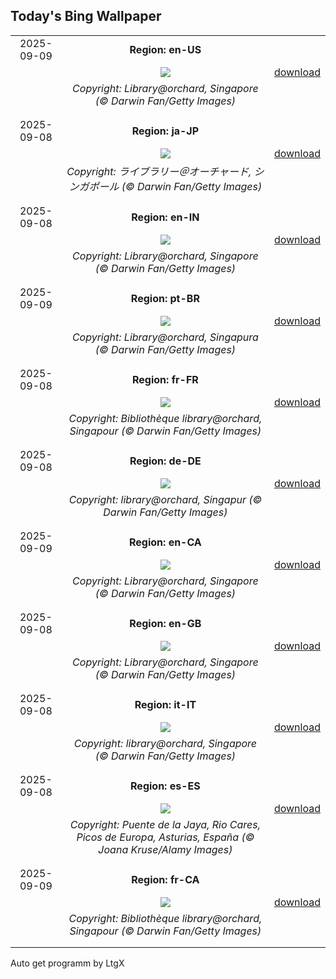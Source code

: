 ## Today's Bing Wallpaper
|      |      |      |
| :----: | :----: | :----: |
|2025-09-09|**Region: en-US**||
||![](https://www.bing.com/th?id=OHR.OrchardLibrary_EN-US8095609746_UHD.jpg&pid=hp&w=1152&h=648&rs=1&c=4)| [download](https://www.bing.com/th?id=OHR.OrchardLibrary_EN-US8095609746_UHD.jpg)|
||*Copyright: Library@orchard, Singapore (© Darwin Fan/Getty Images)*
||
|||
|2025-09-08|**Region: ja-JP**||
||![](https://www.bing.com/th?id=OHR.OrchardLibrary_JA-JP1251489199_UHD.jpg&pid=hp&w=1152&h=648&rs=1&c=4)| [download](https://www.bing.com/th?id=OHR.OrchardLibrary_JA-JP1251489199_UHD.jpg)|
||*Copyright: ライブラリー＠オーチャード, シンガポール (© Darwin Fan/Getty Images)*
||
|||
|2025-09-08|**Region: en-IN**||
||![](https://www.bing.com/th?id=OHR.OrchardLibrary_EN-IN9883780906_UHD.jpg&pid=hp&w=1152&h=648&rs=1&c=4)| [download](https://www.bing.com/th?id=OHR.OrchardLibrary_EN-IN9883780906_UHD.jpg)|
||*Copyright: Library@orchard, Singapore (© Darwin Fan/Getty Images)*
||
|||
|2025-09-09|**Region: pt-BR**||
||![](https://www.bing.com/th?id=OHR.OrchardLibrary_PT-BR6559924297_UHD.jpg&pid=hp&w=1152&h=648&rs=1&c=4)| [download](https://www.bing.com/th?id=OHR.OrchardLibrary_PT-BR6559924297_UHD.jpg)|
||*Copyright: Library@orchard, Singapura (© Darwin Fan/Getty Images)*
||
|||
|2025-09-08|**Region: fr-FR**||
||![](https://www.bing.com/th?id=OHR.OrchardLibrary_FR-FR3660186396_UHD.jpg&pid=hp&w=1152&h=648&rs=1&c=4)| [download](https://www.bing.com/th?id=OHR.OrchardLibrary_FR-FR3660186396_UHD.jpg)|
||*Copyright: Bibliothèque library@orchard, Singapour (© Darwin Fan/Getty Images)*
||
|||
|2025-09-08|**Region: de-DE**||
||![](https://www.bing.com/th?id=OHR.OrchardLibrary_DE-DE1336292524_UHD.jpg&pid=hp&w=1152&h=648&rs=1&c=4)| [download](https://www.bing.com/th?id=OHR.OrchardLibrary_DE-DE1336292524_UHD.jpg)|
||*Copyright: library@orchard, Singapur (© Darwin Fan/Getty Images)*
||
|||
|2025-09-09|**Region: en-CA**||
||![](https://www.bing.com/th?id=OHR.OrchardLibrary_EN-CA5905828145_UHD.jpg&pid=hp&w=1152&h=648&rs=1&c=4)| [download](https://www.bing.com/th?id=OHR.OrchardLibrary_EN-CA5905828145_UHD.jpg)|
||*Copyright: Library@orchard, Singapore (© Darwin Fan/Getty Images)*
||
|||
|2025-09-08|**Region: en-GB**||
||![](https://www.bing.com/th?id=OHR.OrchardLibrary_EN-GB8853232632_UHD.jpg&pid=hp&w=1152&h=648&rs=1&c=4)| [download](https://www.bing.com/th?id=OHR.OrchardLibrary_EN-GB8853232632_UHD.jpg)|
||*Copyright: Library@orchard, Singapore (© Darwin Fan/Getty Images)*
||
|||
|2025-09-08|**Region: it-IT**||
||![](https://www.bing.com/th?id=OHR.OrchardLibrary_IT-IT9071511638_UHD.jpg&pid=hp&w=1152&h=648&rs=1&c=4)| [download](https://www.bing.com/th?id=OHR.OrchardLibrary_IT-IT9071511638_UHD.jpg)|
||*Copyright: library@orchard, Singapore (© Darwin Fan/Getty Images)*
||
|||
|2025-09-08|**Region: es-ES**||
||![](https://www.bing.com/th?id=OHR.LaJayaAsturiasDay_ES-ES0574508384_UHD.jpg&pid=hp&w=1152&h=648&rs=1&c=4)| [download](https://www.bing.com/th?id=OHR.LaJayaAsturiasDay_ES-ES0574508384_UHD.jpg)|
||*Copyright: Puente de la Jaya, Rio Cares, Picos de Europa, Asturias, España (© Joana Kruse/Alamy Images)*
||
|||
|2025-09-09|**Region: fr-CA**||
||![](https://www.bing.com/th?id=OHR.OrchardLibrary_FR-CA9778304920_UHD.jpg&pid=hp&w=1152&h=648&rs=1&c=4)| [download](https://www.bing.com/th?id=OHR.OrchardLibrary_FR-CA9778304920_UHD.jpg)|
||*Copyright: Bibliothèque library@orchard, Singapour (© Darwin Fan/Getty Images)*
||
|||

Auto get programm by LtgX
